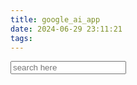 ```yaml
---
title: google_ai_app
date: 2024-06-29 23:11:21
tags:
---
```

<!-- Widget JavaScript bundle -->
<script src="https://cloud.google.com/ai/gen-app-builder/client?hl=en_US"></script>

<!-- Search widget element is not visible by default -->
<gen-search-widget
  configId="8cd15e4a-9a47-4a33-9d0c-152ca9821e1f"
  triggerId="searchWidgetTrigger">
</gen-search-widget>

<!-- Element that opens the widget on click. It does not have to be an input -->
<input placeholder="search here" id="searchWidgetTrigger" />